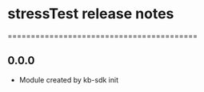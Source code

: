 # stressTest release notes
=========================================

0.0.0
-----
* Module created by kb-sdk init
